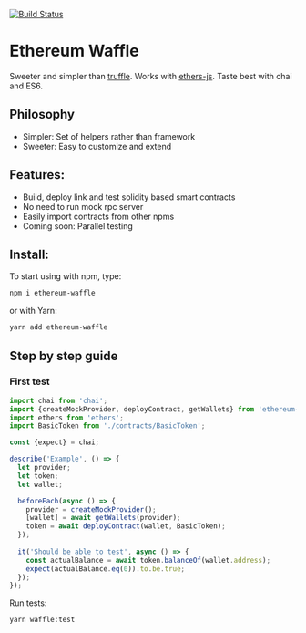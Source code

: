 [![Build Status](https://travis-ci.com/EthWorks/Waffle.svg?token=xjj4U84eSFwEsYLTc5Qe&branch=master)](https://travis-ci.com/EthWorks/Waffle)

# Ethereum Waffle
Sweeter and simpler than [truffle](https://github.com/trufflesuite/truffle). Works with [ethers-js](https://github.com/ethers-io/ethers.js/). Taste best with chai and ES6.

## Philosophy
* Simpler: Set of helpers rather than framework
* Sweeter: Easy to customize and extend

## Features:
* Build, deploy link and test solidity based smart contracts
* No need to run mock rpc server
* Easily import contracts from other npms
* Coming soon: Parallel testing

## Install:
To start using with npm, type:
```sh
npm i ethereum-waffle
```

or with Yarn:
```sh
yarn add ethereum-waffle
```

## Step by step guide

### First test

```js
import chai from 'chai';
import {createMockProvider, deployContract, getWallets} from 'ethereum-waffle';
import ethers from 'ethers';
import BasicToken from './contracts/BasicToken';

const {expect} = chai;

describe('Example', () => {
  let provider;
  let token;
  let wallet;

  beforeEach(async () => {
    provider = createMockProvider();
    [wallet] = await getWallets(provider);
    token = await deployContract(wallet, BasicToken);  
  });
  
  it('Should be able to test', async () => {
    const actualBalance = await token.balanceOf(wallet.address);
    expect(actualBalance.eq(0)).to.be.true;
  });  
});
```

Run tests:
```sh
yarn waffle:test
```
